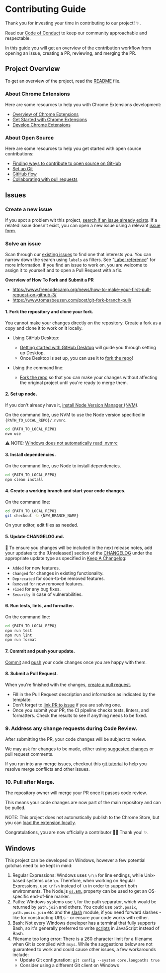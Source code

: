 <!-- @format -->

# Contributing Guide <!-- omit in toc -->

Thank you for investing your time in contributing to our project! :sparkles:.

Read our [Code of Conduct](./CODE_OF_CONDUCT.md) to keep our community approachable and respectable.

In this guide you will get an overview of the contribution workflow from opening an issue, creating a PR, reviewing, and merging the PR.

## Project Overview

To get an overview of the project, read the [README](../README.md) file.

### About Chrome Extensions

Here are some resources to help you with Chrome Extensions development:

-   [Overview of Chrome Extensions](https://developer.chrome.com/docs/extensions)
-   [Get Started with Chrome Extensions](https://developer.chrome.com/docs/extensions/get-started)
-   [Develop Chrome Extensions](https://developer.chrome.com/docs/extensions/develop)

### About Open Source

Here are some resources to help you get started with open source contributions:

-   [Finding ways to contribute to open source on GitHub](https://docs.github.com/en/get-started/exploring-projects-on-github/finding-ways-to-contribute-to-open-source-on-github)
-   [Set up Git](https://docs.github.com/en/get-started/getting-started-with-git/set-up-git)
-   [GitHub flow](https://docs.github.com/en/get-started/using-github/github-flow)
-   [Collaborating with pull requests](https://docs.github.com/en/github/collaborating-with-pull-requests)

## Issues

### Create a new issue

If you spot a problem wit this project, [search if an issue already exists](https://docs.github.com/en/github/searching-for-information-on-github/searching-on-github/searching-issues-and-pull-requests#search-by-the-title-body-or-comments). If a related issue doesn't exist, you can open a new issue using a relevant [issue form](https://github.com/github/docs/issues/new/choose).

### Solve an issue

Scan through our [existing issues](https://github.com/github/docs/issues) to find one that interests you. You can narrow down the search using `labels` as filters. See "[Label reference](https://docs.github.com/en/contributing/collaborating-on-github-docs/label-reference)" for more information. If you find an issue to work on, you are welcome to assign it to yourself and to open a Pull Request with a fix.

**Overview of How To Fork and Submit a PR**

-   https://www.freecodecamp.org/news/how-to-make-your-first-pull-request-on-github-3/
-   https://www.tomasbeuzen.com/post/git-fork-branch-pull/

#### 1. Fork the repository and clone your fork.

You cannot make your changes directly on the repository. Create a fork as a copy and clone it to work on it locally.

-   Using GitHub Desktop:

    -   [Getting started with GitHub Desktop](https://docs.github.com/en/desktop/installing-and-configuring-github-desktop/getting-started-with-github-desktop) will guide you through setting up Desktop.
    -   Once Desktop is set up, you can use it to [fork the repo](https://docs.github.com/en/desktop/contributing-and-collaborating-using-github-desktop/cloning-and-forking-repositories-from-github-desktop)!

-   Using the command line:
    -   [Fork the repo](https://docs.github.com/en/github/getting-started-with-github/fork-a-repo#fork-an-example-repository) so that you can make your changes without affecting the original project until you're ready to merge them.

#### 2. Set up node.

If you don't already have it, [install Node Version Manager (NVM)](https://codedamn.com/news/nodejs/nvm-installation-setup-guide).

On the command line, use NVM to use the Node version specified in `{PATH_TO_LOCAL_REPO}/.nvmrc`.

```bash
cd {PATH_TO_LOCAL_REPO}
nvm use
```

⚠️ NOTE: [Windows does not automatically read .nvmrc](https://gist.github.com/danpetitt/e87dabb707079e1bfaf797d0f5f798f2)

#### 3. Install dependencies.

On the command line, use Node to install dependencies.

```bash
cd {PATH_TO_LOCAL_REPO}
npm clean install
```

#### 4. Create a working branch and start your code changes.

On the command line:

```bash
cd {PATH_TO_LOCAL_REPO}
git checkout -b {NEW_BRANCH_NAME}
```

On your editor, edit files as needed.

#### 5. Update CHANGELOG.md.

📣 To ensure you changes will be included in the next release notes, add your updates to the [Unreleased] section of the [CHANGELOG](../CHANGELOG.md) under the appropriate update type as specified in [Keep A Changelog](https://keepachangelog.com/en/1.1.0/):

-   `Added` for new features.
-   `Changed` for changes in existing functionality.
-   `Deprecated` for soon-to-be removed features.
-   `Removed` for now removed features.
-   `Fixed` for any bug fixes.
-   `Security` in case of vulnerabilities.

#### 6. Run tests, lints, and formatter.

On the command line:

```bash
cd {PATH_TO_LOCAL_REPO}
npm run test
npm run lint
npm run format
```

#### 7. Commit and push your update.

[Commit](https://www.atlassian.com/git/tutorials/saving-changes/git-commit) and [push](https://www.atlassian.com/git/tutorials/syncing/git-push) your code changes once you are happy with them.

#### 8. Submit a Pull Request.

When you're finished with the changes, [create a pull request](https://docs.github.com/en/pull-requests/collaborating-with-pull-requests/proposing-changes-to-your-work-with-pull-requests/creating-a-pull-request).

-   Fill in the Pull Request description and information as indicated by the template.
-   Don't forget to [link PR to issue](https://docs.github.com/en/issues/tracking-your-work-with-issues/linking-a-pull-request-to-an-issue) if you are solving one.
-   Once you submit your PR, the CI pipeline checks tests, linters, and formatters. Check the results to see if anything needs to be fixed.

### 9. Address any change requests during Code Review.

After submitting the PR, your code changes will be subject to review.

We may ask for changes to be made, either using [suggested changes](https://docs.github.com/en/github/collaborating-with-issues-and-pull-requests/incorporating-feedback-in-your-pull-request) or pull request comments.

If you run into any merge issues, checkout this [git tutorial](https://github.com/skills/resolve-merge-conflicts) to help you resolve merge conflicts and other issues.

### 10. Pull after Merge.

The repository owner will merge your PR once it passes code review.

This means your code changes are now part of the main repository and can be pulled.

NOTE: This project does not automatically publish to the Chrome Store, but you can [load the extension locally](https://superuser.com/questions/247651/how-does-one-install-an-extension-for-chrome-browser-from-the-local-file-system).

Congratulations, you are now officially a contributor :tada::tada: Thank you! :sparkles:.

## Windows

This project can be developed on Windows, however a few potential gotchas need to be kept in mind:

1. Regular Expressions: Windows uses `\r\n` for line endings, while Unix-based systems use `\n`. Therefore, when working on Regular Expressions, use `\r?\n` instead of `\n` in order to support both environments. The Node.js [`os.EOL`](https://nodejs.org/api/os.html#os_os_eol) property can be used to get an OS-specific end-of-line marker.
2. Paths: Windows systems use `\` for the path separator, which would be returned by `path.join` and others. You could use `path.posix`, `path.posix.join` etc and the [slash](https://ghub.io/slash) module, if you need forward slashes - like for constructing URLs - or ensure your code works with either.
3. Bash: Not every Windows developer has a terminal that fully supports Bash, so it's generally preferred to write [scripts](/script) in JavaScript instead of Bash.
4. Filename too long error: There is a 260 character limit for a filename when Git is compiled with `msys`. While the suggestions below are not guaranteed to work and could cause other issues, a few workarounds include:
    - Update Git configuration: `git config --system core.longpaths true`
    - Consider using a different Git client on Windows
